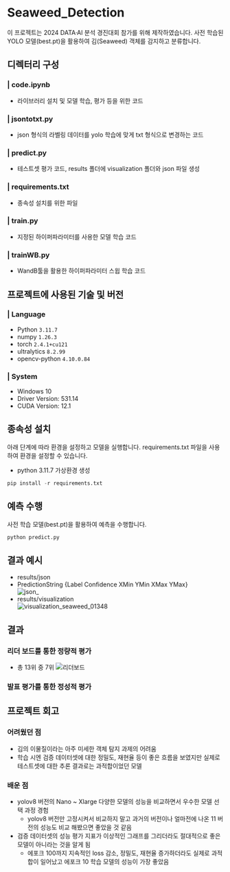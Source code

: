 # Seaweed_Detection
이 프로젝트는 2024 DATA·AI 분석 경진대회 참가를 위해 제작하였습니다. 사전 학습된 YOLO 모델(best.pt)을 활용하여 김(Seaweed) 객체를 감지하고 분류합니다.  

## 디렉터리 구성
### | code.ipynb
* 라이브러리 설치 및 모델 학습, 평가 등을 위한 코드
### | jsontotxt.py
* json 형식의 라벨링 데이터를 yolo 학습에 맞게 txt 형식으로 변경하는 코드
### | predict.py
* 테스트셋 평가 코드, results 폴더에 visualization 폴더와 json 파일 생성
### | requirements.txt
* 종속성 설치를 위한 파일
### | train.py
* 지정된 하이퍼파라미터를 사용한 모델 학습 코드
### | trainWB.py
* WandB툴을 활용한 하이퍼파라미터 스윕 학습 코드

## 프로젝트에 사용된 기술 및 버전
### | Language
* Python `3.11.7`
* numpy `1.26.3`
* torch `2.4.1+cu121`
* ultralytics `8.2.99`
* opencv-python `4.10.0.84`
### | System
* Windows 10
* Driver Version: 531.14
* CUDA Version: 12.1

## 종속성 설치
아래 단계에 따라 환경을 설정하고 모델을 실행합니다. requirements.txt 파일을 사용하여 환경을 설정할 수 있습니다.
* python 3.11.7 가상환경 생성
```python
pip install -r requirements.txt
```

## 예측 수행
사전 학습 모델(best.pt)을 활용하여 예측을 수행합니다.
```python
python predict.py
```

## 결과 예시
* results/json
* PredictionString {Label Confidence XMin YMin XMax YMax}  
![json_](https://github.com/user-attachments/assets/9f8c0439-a1b3-49fc-ae3b-555e0de3d068)
* results/visualization  
![visualization_seaweed_01348](https://github.com/user-attachments/assets/fc3dc545-e35c-4cd7-9f8a-e73c258acbdc)

## 결과
### 리더 보드를 통한 정량적 평가
* 총 13위 중 7위
![리더보드](https://github.com/user-attachments/assets/3668195f-aa72-43e0-b494-25c9ef2e172d)
### 발표 평가를 통한 정성적 평가

## 프로젝트 회고
### 어려웠던 점
* 김의 이물질이라는 아주 미세한 객체 탐지 과제의 어려움
* 학습 시엔 검증 데이터셋에 대한 정밀도, 재현율 등이 좋은 흐름을 보였지만 실제로 테스트셋에 대한 추론 결과로는 과적합이었던 모델
### 배운 점
* yolov8 버전의 Nano ~ Xlarge 다양한 모델의 성능을 비교하면서 우수한 모델 선택 과정 경험
  * yolov8 버전만 고정시켜서 비교하지 말고 과거의 버전이나 얼마전에 나온 11 버전의 성능도 비교 해봤으면 좋았을 것 같음
* 검증 데이터셋의 성능 평가 지표가 이상적인 그래프를 그리더라도 절대적으로 좋은 모델이 아니라는 것을 알게 됨
  * 에포크 100까지 지속적인 loss 감소, 정밀도, 재현율 증가하더라도 실제로 과적합이 일어났고 에포크 10 학습 모델의 성능이 가장 좋았음
